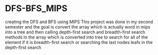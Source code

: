 # DFS-BFS_MIPS
creating the DFS and BFS using MIPS
This project was done in my second semester and the goal is convert the array which is actually word in mips into a tree and then calling depth-first search and breadth-first search methods in the array which is converted into tree to search for all of the element if it is breadth-first search or searching the last nodes leafs in the depth-first search
